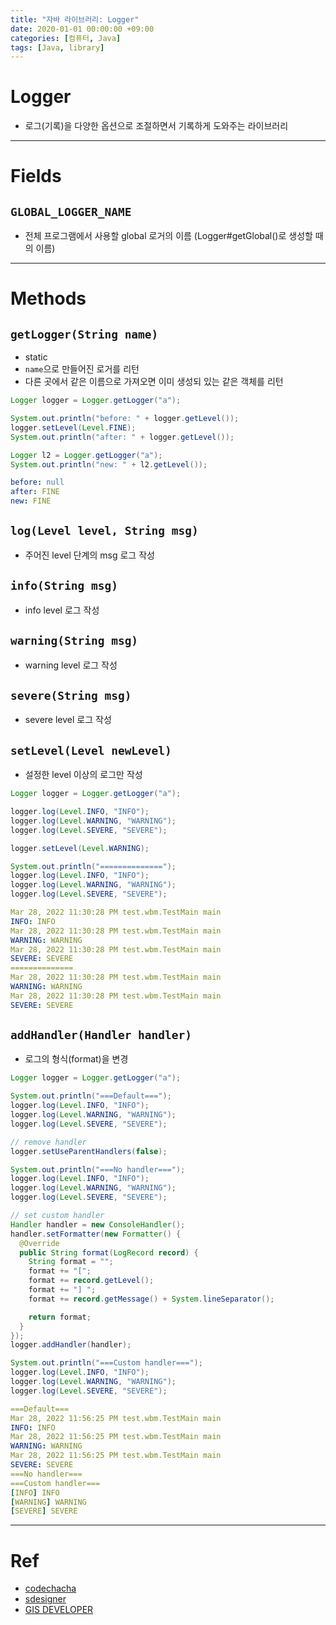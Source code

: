 ```yaml
---
title: "자바 라이브러리: Logger"
date: 2020-01-01 00:00:00 +09:00
categories: [컴퓨터, Java]
tags: [Java, library]
---
```


# Logger
- 로그(기록)을 다양한 옵션으로 조절하면서 기록하게 도와주는 라이브러리

---

# Fields



## `GLOBAL_LOGGER_NAME`
- 전체 프로그램에서 사용할 global 로거의 이름 (Logger#getGlobal()로 생성할 때의 이름)





---

# Methods


## `getLogger(String name)`
- static
- `name`으로 만들어진 로거를 리턴
- 다른 곳에서 같은 이름으로 가져오면 이미 생성되 있는 같은 객체를 리턴
```java
Logger logger = Logger.getLogger("a");

System.out.println("before: " + logger.getLevel());
logger.setLevel(Level.FINE);
System.out.println("after: " + logger.getLevel());

Logger l2 = Logger.getLogger("a");
System.out.println("new: " + l2.getLevel());
```
```yaml
before: null
after: FINE
new: FINE
```

## `log(Level level, String msg)`
- 주어진 level 단계의 msg 로그 작성



## `info(String msg)`
- info level 로그 작성



## `warning(String msg)`
- warning level 로그 작성



## `severe(String msg)`
- severe level 로그 작성



## `setLevel(Level newLevel)`
- 설정한 level 이상의 로그만 작성
```java
Logger logger = Logger.getLogger("a");

logger.log(Level.INFO, "INFO");
logger.log(Level.WARNING, "WARNING");
logger.log(Level.SEVERE, "SEVERE");

logger.setLevel(Level.WARNING);

System.out.println("==============");
logger.log(Level.INFO, "INFO");
logger.log(Level.WARNING, "WARNING");
logger.log(Level.SEVERE, "SEVERE");
```
```yaml
Mar 28, 2022 11:30:28 PM test.wbm.TestMain main
INFO: INFO
Mar 28, 2022 11:30:28 PM test.wbm.TestMain main
WARNING: WARNING
Mar 28, 2022 11:30:28 PM test.wbm.TestMain main
SEVERE: SEVERE
==============
Mar 28, 2022 11:30:28 PM test.wbm.TestMain main
WARNING: WARNING
Mar 28, 2022 11:30:28 PM test.wbm.TestMain main
SEVERE: SEVERE
```


## `addHandler(Handler handler)`
- 로그의 형식(format)을 변경
```java
Logger logger = Logger.getLogger("a");

System.out.println("===Default===");
logger.log(Level.INFO, "INFO");
logger.log(Level.WARNING, "WARNING");
logger.log(Level.SEVERE, "SEVERE");

// remove handler
logger.setUseParentHandlers(false);

System.out.println("===No handler===");
logger.log(Level.INFO, "INFO");
logger.log(Level.WARNING, "WARNING");
logger.log(Level.SEVERE, "SEVERE");

// set custom handler
Handler handler = new ConsoleHandler();
handler.setFormatter(new Formatter() {
  @Override
  public String format(LogRecord record) {
    String format = "";
    format += "[";
    format += record.getLevel();
    format += "] ";
    format += record.getMessage() + System.lineSeparator();

    return format;
  }
});
logger.addHandler(handler);

System.out.println("===Custom handler===");
logger.log(Level.INFO, "INFO");
logger.log(Level.WARNING, "WARNING");
logger.log(Level.SEVERE, "SEVERE");
```
```yaml
===Default===
Mar 28, 2022 11:56:25 PM test.wbm.TestMain main
INFO: INFO
Mar 28, 2022 11:56:25 PM test.wbm.TestMain main
WARNING: WARNING
Mar 28, 2022 11:56:25 PM test.wbm.TestMain main
SEVERE: SEVERE
===No handler===
===Custom handler===
[INFO] INFO
[WARNING] WARNING
[SEVERE] SEVERE
```

---

# Ref
- [codechacha](https://codechacha.com/ko/java-logging-api/)
- [sdesigner](https://sdesigner.tistory.com/100)
- [GIS DEVELOPER](http://www.gisdeveloper.co.kr/?p=5174)



















